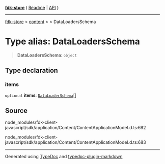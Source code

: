 [**fdk-store**](../../../README.md) ( [Readme](../../../README.md) \| [API](../../../API.md) )

---

[fdk-store](../../../API.md) > [content](../../README.md) > [<internal>](../README.md) > DataLoadersSchema

# Type alias: DataLoadersSchema

> **DataLoadersSchema**: `object`

## Type declaration

### items

`optional` **items**: [`DataLoaderSchema`](type-alias.DataLoaderSchema.md)[]

## Source

node_modules/fdk-client-javascript/sdk/application/Content/ContentApplicationModel.d.ts:682

node_modules/fdk-client-javascript/sdk/application/Content/ContentApplicationModel.d.ts:683

---

Generated using [TypeDoc](https://typedoc.org/) and [typedoc-plugin-markdown](https://www.npmjs.com/package/typedoc-plugin-markdown)
